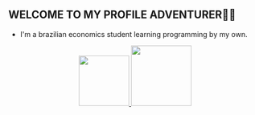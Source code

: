 ## WELCOME TO MY PROFILE ADVENTURER🐱‍👤
 - I'm a brazilian economics student learning programming by my own.
<div align="center">
  <a href="https://github.com/Luiz-Eduardo-de-Lima">
  <img height="100em" src="https://github-readme-stats.vercel.app/api?username=Luiz-Eduardo-de-Lima&show_icons=true&theme=dark&include_all_commits=true&count_private=true"/>
  <img height="120em" src="https://github-readme-stats.vercel.app/api/top-langs/?username=Luiz-Eduardo-de-Lima&layout=compact&langs_count=7&theme=dark"/>
</div>
